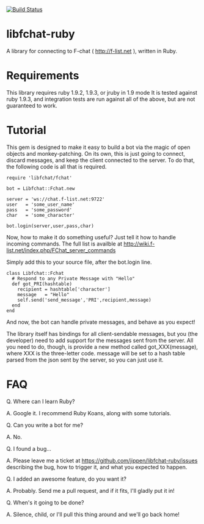 [![Build Status](https://secure.travis-ci.org/jippen/libfchat-ruby.png?branch=master)](http://travis-ci.org/jippen/libfchat-ruby)

libfchat-ruby
=============

A library for connecting to F-chat ( http://f-list.net ), written in Ruby.

Requirements
============

This library requires ruby 1.9.2, 1.9.3, or jruby in 1.9 mode
It is tested against  ruby 1.9.3, and integration tests are run against all of the above, but are not guaranteed to work.

Tutorial
========
This gem is designed to make it easy to build a bot via the magic of open
objects and monkey-patching. On its own, this is just going to connect, 
discard messages, and keep the client connected to the server. To do that,
the following code is all that is required.

    require 'libfchat/fchat'
    
    bot = Libfchat::Fchat.new
    
    server = 'ws://chat.f-list.net:9722'
    user   = 'some_user_name'
    pass   = 'some_password'
    char   = 'some_character'
    
    bot.login(server,user,pass,char)


Now, how to make it do something useful? Just tell it how to handle incoming
commands. The full list is availble at http://wiki.f-list.net/index.php/FChat_server_commands

Simply add this to your source file, after the bot.login line.

    class Libfchat::Fchat
      # Respond to any Private Message with "Hello"
      def got_PRI(hashtable)
        recipient = hashtable['character']
        message   = "Hello"
        self.send('send_message','PRI',recipient,message)
      end
    end

And now, the bot can handle private messages, and behave as you expect!

The library itself has bindings for all client-sendable messages, but you (the
developer) need to add support for the messages sent from the server. All you
need to do, though, is provide a new method called got\_XXX(message), where
XXX is the three-letter code. message will be set to a hash table parsed from
the json sent by the server, so you can just use it.


FAQ
===

Q. Where can I learn Ruby?

A. Google it. I recommend Ruby Koans, along with some tutorials.


Q. Can you write a bot for me?

A. No.


Q. I found a bug...

A. Please leave me a ticket at https://github.com/jippen/libfchat-ruby/issues 
describing the bug, how to trigger it, and what you expected to happen.

Q. I added an awesome feature, do you want it?

A. Probably. Send me a pull request, and if it fits, I'll gladly put it in!


Q. When's it going to be done?

A. Silence, child, or I'll pull this thing around and we'll go back home!
